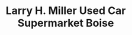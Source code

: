 ---
title: "Larry H. Miller Used Car Supermarket Boise"
url: /boise/larry-h-miller-used-car-supermarket-boise/
shop: Autohaus
---